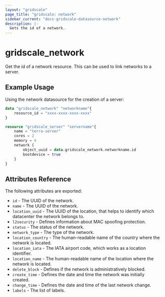 ```yaml
---
layout: "gridscale"
page_title: "gridscale: network"
sidebar_current: "docs-gridscale-datasource-network"
description: |-
  Gets the id of a network.
---
```


# gridscale_network

Get the id of a network resource. This can be used to link networks to a server.

## Example Usage

Using the network datasource for the creation of a server:

```terraform
data "gridscale_network" "networkname"{
	resource_id = "xxxx-xxxx-xxxx-xxxx"
}

resource "gridscale_server" "servername"{
	name = "terra-server"
	cores = 2
	memory = 4
	network {
		object_uuid = data.gridscale_network.networkname.id
		bootdevice = true
	}
}
```

## Attributes Reference

The following attributes are exported:

* `id` - The UUID of the network.
* `name` - The UUID of the network.
* `location_uuid` - The UUID of the location, that helps to identify which datacenter the network belongs to.
* `l2security` - Defines information about MAC spoofing protection.
* `status` - The status of the network.
* `network_type` - The type of the network.
* `location_country` - The human-readable name of the country where the network is located.
* `location_iata` - The IATA airport code, which works as a location identifier.
* `location_name` - The human-readable name of the location where the network is located.
* `delete_block` - Defines if the network is administratively blocked.
* `create_time` - Defines the date and time the network was initially created.
* `change_time` - Defines the date and time of the last network change.
* `labels` - The list of labels.
